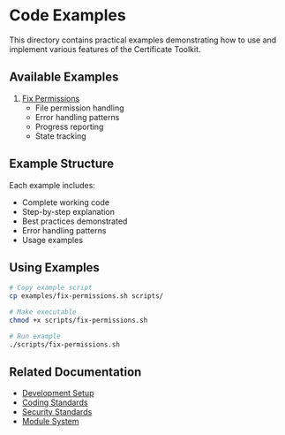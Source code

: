 # Code Examples

This directory contains practical examples demonstrating how to use and implement various features of the Certificate Toolkit.

## Available Examples

1. [Fix Permissions](fix-permissions.md)
   - File permission handling
   - Error handling patterns
   - Progress reporting
   - State tracking

## Example Structure

Each example includes:

- Complete working code
- Step-by-step explanation
- Best practices demonstrated
- Error handling patterns
- Usage examples

## Using Examples

```bash
# Copy example script
cp examples/fix-permissions.sh scripts/

# Make executable
chmod +x scripts/fix-permissions.sh

# Run example
./scripts/fix-permissions.sh
```

## Related Documentation

- [Development Setup](../dev/setup.md)
- [Coding Standards](../standards/coding.md)
- [Security Standards](../standards/security.md)
- [Module System](../tech/modules.md)
